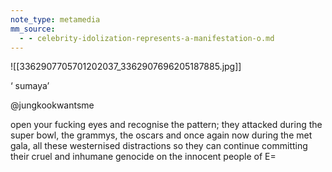 ```yaml
---
note_type: metamedia
mm_source:
  - - celebrity-idolization-represents-a-manifestation-o.md
---
```


![[3362907705701202037_3362907696205187885.jpg]]

‘ sumaya’

@jungkookwantsme

open your fucking eyes and recognise
the pattern; they attacked during the
super bowl, the grammys, the oscars
and once again now during the met
gala, all these westernised distractions
so they can continue committing their
cruel and inhumane genocide on the
innocent people of E=


